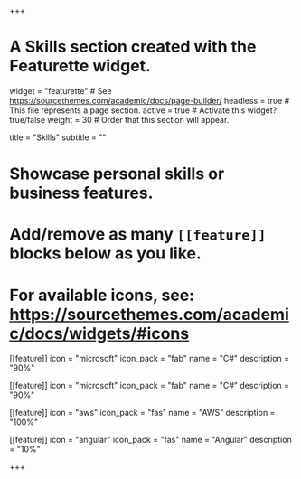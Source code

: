 +++
# A Skills section created with the Featurette widget.
widget = "featurette"  # See https://sourcethemes.com/academic/docs/page-builder/
headless = true  # This file represents a page section.
active = true  # Activate this widget? true/false
weight = 30  # Order that this section will appear.

title = "Skills"
subtitle = ""

# Showcase personal skills or business features.
# 
# Add/remove as many `[[feature]]` blocks below as you like.
# 
# For available icons, see: https://sourcethemes.com/academic/docs/widgets/#icons

[[feature]]
  icon = "microsoft"
  icon_pack = "fab"
  name = "C#"
  description = "90%"

[[feature]]
  icon = "microsoft"
  icon_pack = "fab"
  name = "C#"
  description = "90%"

[[feature]]
  icon = "aws"
  icon_pack = "fas"
  name = "AWS"
  description = "100%"  
  
[[feature]]
  icon = "angular"
  icon_pack = "fas"
  name = "Angular"
  description = "10%"

+++
